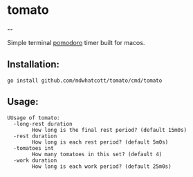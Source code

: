 # tomato
--

Simple terminal [pomodoro](https://en.wikipedia.org/wiki/Pomodoro_Technique) timer built for macos.

## Installation:

```
go install github.com/mdwhatcott/tomato/cmd/tomato
```

## Usage:

```
UUsage of tomato:
  -long-rest duration
    	How long is the final rest period? (default 15m0s)
  -rest duration
    	How long is each rest period? (default 5m0s)
  -tomatoes int
    	How many tomatoes in this set? (default 4)
  -work duration
    	How long is each work period? (default 25m0s)
```
